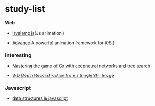 # study-list
#### Web

- [lavalamp.js](https://github.com/jgthms/lavalamp.js)(Js animation.)


- [Advance](https://github.com/storehouse/Advance)(A powerful animation framework for iOS.)

### interesting

- [Mastering the game of Go with deepneural networks and tree search](http://www.nature.com/nature/journal/v529/n7587/full/nature16961.html)


- [3-D Depth Reconstruction from a Single Still Image](http://www.cs.cornell.edu/~asaxena/learningdepth/ijcv_monocular3dreconstruction.pdf)

### Javascript

- [data structures in javascript](https://github.com/benoitvallon/data-structures-in-javascript)
